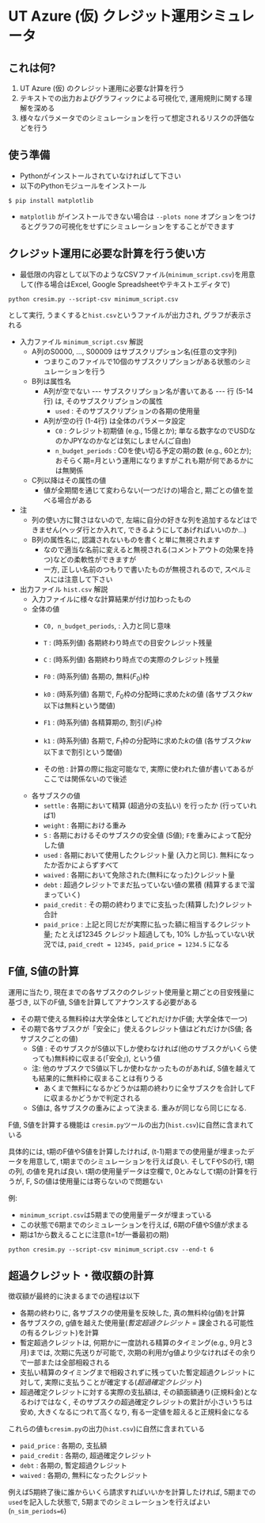
# UT Azure (仮) クレジット運用シミュレータ

## これは何?

1. UT Azure (仮) のクレジット運用に必要な計算を行う
1. テキストでの出力およびグラフィックによる可視化で, 運用規則に関する理解を深める
1. 様々なパラメータでのシミュレーションを行って想定されるリスクの評価などを行う

## 使う準備

* Pythonがインストールされていなければして下さい
* 以下のPythonモジュールをインストール

```
$ pip install matplotlib
```
* `matplotlib` がインストールできない場合は `--plots none` オプションをつけるとグラフの可視化をせずにシミュレーションをすることができます

## クレジット運用に必要な計算を行う使い方

* 最低限の内容として以下のようなCSVファイル(`minimum_script.csv`)を用意して(作る場合はExcel, Google Spreadsheetやテキストエディタで)
```
python cresim.py --script-csv minimum_script.csv
```
として実行, うまくすると`hist.csv`というファイルが出力され, グラフが表示される
* 入力ファイル `minimum_script.csv` 解説
  * A列のS0000, ..., S00009 はサブスクリプション名(任意の文字列)
    * つまりこのファイルで10個のサブスクリプションがある状態のシミュレーションを行う
  * B列は属性名
    * A列が空でない --- サブスクリプション名が書いてある --- 行 (5-14行) は, そのサブスクリプションの属性
      * `used` : そのサブスクリプションの各期の使用量
    * A列が空の行 (1-4行) は全体のパラメータ設定
      * `C0` : クレジット初期値 (e.g., 15億とか); 単なる数字なのでUSDなのかJPYなのかなどは気にしません(ご自由)
      * `n_budget_periods` : C0を使い切る予定の期の数 (e.g., 60とか); おそらく期=月という運用になりますがこれも期が何であるかには無関係
  * C列以降はその属性の値
    * 値が全期間を通じて変わらない(一つだけの)場合と, 期ごとの値を並べる場合がある
* 注
  * 列の使い方に賢さはないので, 左端に自分の好きな列を追加するなどはできません(ヘッダ行とか入れて, できるようにしてあげればいいのか...)
  * B列の属性名に, 認識されないものを書くと単に無視されます
    * なので適当な名前に変えると無視される(コメントアウトの効果を持つ)などの柔軟性ができますが
    * 一方, 正しい名前のつもりで書いたものが無視されるので, スペルミスには注意して下さい
* 出力ファイル `hist.csv` 解説
  * 入力ファイルに様々な計算結果が付け加わったもの
  * 全体の値
    * `C0, n_budget_periods`,  : 入力と同じ意味
    * `T` : (時系列値) 各期終わり時点での目安クレジット残量
    * `C` : (時系列値) 各期終わり時点での実際のクレジット残量
    * `F0` : (時系列値) 各期の, 無料($F_0$)枠
    * `k0` : (時系列値) 各期で, $F_0$枠の分配時に求めた$k$の値 (各サブスク$k w$以下は無料という閾値)
    * `F1` : (時系列値) 各精算期の, 割引($F_1$)枠
    * `k1` : (時系列値) 各期で, $F_1$枠の分配時に求めた$k$の値 (各サブスク$k w$以下まで割引という閾値)

    * その他 : 計算の際に指定可能なで, 実際に使われた値が書いてあるがここでは関係ないので後述
  * 各サブスクの値
    * `settle` : 各期において精算 (超過分の支払い) を行ったか (行っていれば1)
    * `weight` : 各期における重み
    * `S` : 各期におけるそのサブスクの安全値 (S値); `F`を重みによって配分した値
    * `used` : 各期において使用したクレジット量 (入力と同じ). 無料になったか否かによらずすべて
    * `waived` : 各期において免除された(無料になった)クレジット量
    * `debt` : 超過クレジットでまだ払っていない値の累積 (精算するまで溜まっていく)
    * `paid_credit` : その期の終わりまでに支払った(精算した)クレジット合計
    * `paid_price` : 上記と同じだが実際に払った額に相当するクレジット量; たとえば12345 クレジット超過しても, 10% しか払っていない状況では, `paid_credt = 12345, paid_price = 1234.5` になる
    
## F値, S値の計算

運用に当たり, 現在までの各サブスクのクレジット使用量と期ごとの目安残量に基づき, 以下のF値, S値を計算してアナウンスする必要がある

* その期で使える無料枠は大学全体としてどれだけか(F値; 大学全体で一つ)
* その期で各サブスクが「安全に」使えるクレジット値はどれだけか(S値; 各サブスクごとの値)
  * S値 : そのサブスクがS値以下しか使わなければ(他のサブスクがいくら使っても)無料枠に収まる(「安全」), という値
  * 注: 他のサブスクでS値以下しか使わなかったものがあれば, S値を越えても結果的に無料枠に収まることは有りうる
    * あくまで無料になるかどうかは期の終わりに全サブスクを合計してFに収まるかどうかで判定される
  * S値は, 各サブスクの重みによって決まる. 重みが同じなら同じになる. 

F値, S値を計算する機能は `cresim.py`ツールの出力(`hist.csv`)に自然に含まれている

具体的には, t期のF値やS値を計算したければ, (t-1)期までの使用量が埋まったデータを用意して, t期までのシミュレーションを行えば良い. そしてFやSの行, t期の列, の値を見れば良い. t期の使用量データは空欄で, 0とみなしてt期の計算を行うが, F, Sの値は使用量には寄らないので問題ない

例:
* `minimum_script.csv`は5期までの使用量データが埋まっている
* この状態で6期までのシミュレーションを行えば, 6期のF値やS値が求まる
* 期は1から数えることに注意(t=1が一番最初の期)

```
python cresim.py --script-csv minimum_script.csv --end-t 6
```

## 超過クレジット・徴収額の計算

徴収額が最終的に決まるまでの過程は以下

* 各期の終わりに, 各サブスクの使用量を反映した, 真の無料枠(g値)を計算
* 各サブスクの, g値を越えた使用量(*暫定超過クレジット* = 課金される可能性の有るクレジット)を計算
* 暫定超過クレジットは, 何期かに一度訪れる精算のタイミング(e.g., 9月と3月)までは, 次期に先送りが可能で, 次期の利用がg値より少なければその余りで一部または全部相殺される
* 支払い精算のタイミングまで相殺されずに残っていた暫定超過クレジットに対して, 実際に支払うことが確定する(*超過確定クレジット*)
* 超過確定クレジットに対する実際の支払額は, その額面額通り(正規料金)となるわけではなく, そのサブスクの超過確定クレジットの累計が小さいうちは安め, 大きくなるにつれて高くなり, 有る一定値を超えると正規料金になる

これらの値も`cresim.py`の出力(`hist.csv`)に自然に含まれている

* `paid_price` : 各期の, 支払額
* `paid_credit` : 各期の, 超過確定クレジット
* `debt` : 各期の, 暫定超過クレジット
* `waived` : 各期の, 無料になったクレジット

例えば5期終了後に誰からいくら請求すればいいかを計算したければ, 5期までの`used`を記入した状態で, 5期までのシミュレーションを行えばよい(`n_sim_periods=6`)

## 
